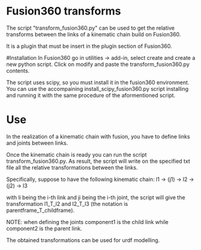 # Fusion360 transforms
The script "transform_fusion360.py" can be used to get the relative transforms between the links of a kinematic chain build on Fusion360.

It is a plugin that must be insert in the plugin section of Fusion360. 

#Installation
In Fusion360 go in utilities -> add-in, select create and create a new python script. 
Click on modify and paste the transform_fusion360.py contents. 

The script uses scipy, so you must install it in the fusion360 environment.
You can use the accompaining install_scipy_fusion360.py script installing and running it with the same procedure of the aformentioned script. 

# Use
In the realization of a kinematic chain with fusion, you have to define links and joints between links. 

Once the kinematic chain is ready you can run the script transform_fusion360.py. As result, the script will write on the specified txt file all the relative transformations between the links.

Specifically, suppose to have the following kinematic chain:
l1 -> (j1) -> l2 -> (j2) -> l3

with li being the i-th link and ji being the i-th joint, the script will give the transformation l1_T_l2 and l2_T_l3 (the notation is parentframe_T_childframe).

NOTE: when defining the joints component1 is the child link while component2 is the parent link.

The obtained transformations can be used for urdf modelling. 
